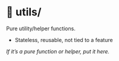 # 🧮 utils/

Pure utility/helper functions.
- Stateless, reusable, not tied to a feature

_If it’s a pure function or helper, put it here._
